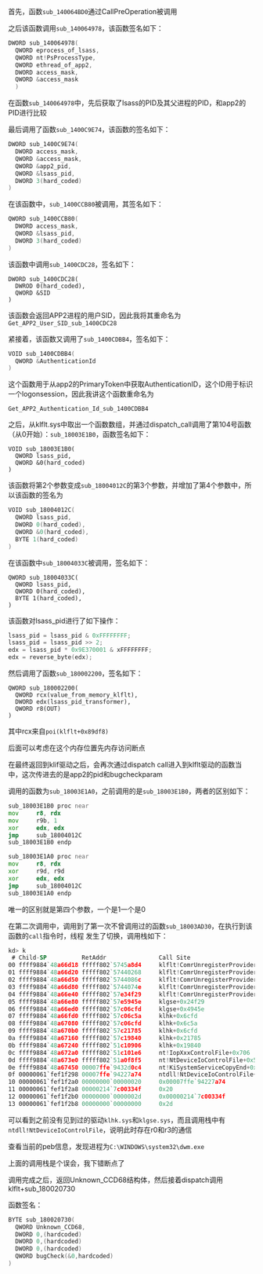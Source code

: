 
首先，函数`sub_140064BD0`通过CallPreOperation被调用

之后该函数调用`sub_140064978`，该函数签名如下：
```c
DWORD sub_140064978(
  QWORD eprocess_of_lsass,
  QWORD nt!PsProcessType,
  QWORD ethread_of_app2,
  DWORD access_mask,
  QWORD &access_mask
  )
```

在函数`sub_140064978`中，先后获取了lsass的PID及其父进程的PID，和app2的PID进行比较

最后调用了函数`sub_1400C9E74`，该函数的签名如下：

```c
DWORD sub_1400C9E74(
  DWORD access_mask,
  QWORD &access_mask,
  QWORD &app2_pid,
  QWORD &lsass_pid,
  DWORD 3(hard_coded)
)
```

在该函数中，`sub_1400CCB80`被调用，其签名如下：

```c
QWORD sub_1400CCB80(
  DWORD access_mask,
  QWORD &lsass_pid,
  DWORD 3(hard_coded)
)
```

该函数中调用`sub_1400CDC28`，签名如下：

```
DWORD sub_1400CDC28(
  DWROD 0(hard_coded),
  QWORD &SID
)
```

该函数会返回APP2进程的用户SID，因此我将其重命名为`Get_APP2_User_SID_sub_1400CDC28`

紧接着，该函数又调用了`sub_1400CDBB4`，签名如下：
```c
VOID sub_1400CDBB4(
  QWORD &AuthenticationId
)
```

这个函数用于从app2的PrimaryToken中获取AuthenticationID，这个ID用于标识一个logonsession，因此我讲这个函数重命名为
```
Get_APP2_Authentication_Id_sub_1400CDBB4
```

之后，从klflt.sys中取出一个函数数组，并通过dispatch_call调用了第104号函数（从0开始）：`sub_18003E1B0`，函数签名如下：
```
VOID sub_18003E1B0(
  QWORD lsass_pid,
  QWORD &0(hard_coded)
)
```

该函数将第2个参数变成`sub_18004012C`的第3个参数，并增加了第4个参数中，所以该函数的签名为
```c
VOID sub_18004012C(
  QWORD lsass_pid,
  DWORD 0(hard_coded),
  QWORD &0(hard_coded),
  BYTE 1(hard_coded)
)
```

在该函数中`sub_18004033C`被调用，签名如下：
```
QWORD sub_18004033C(
  QWORD lsass_pid,
  QWORD 0(hard_coded),
  BYTE 1(hard_coded),
)
```

该函数对lsass_pid进行了如下操作：
```c
lsass_pid = lsass_pid & 0xFFFFFFFF;
lsass_pid = lsass_pid >> 2;
edx = lsass_pid * 0x9E370001 & xFFFFFFFF;
edx = reverse_byte(edx);
```

然后调用了函数`sub_180002200`，签名如下：
```
QWORD sub_180002200(
  QWORD rcx(value_from_memory_klflt),
  DWORD edx(lsass_pid_transformer),
  QWORD r8(OUT)
)
```

其中rcx来自`poi(klflt+0x89df8)`


后面可以考虑在这个内存位置先内存访问断点

在最终返回到klif驱动之后，会再次通过dispatch call进入到klflt驱动的函数当中，这次传进去的是app2的pid和bugcheckparam

调用的函数为`sub_18003E1A0`，之前调用的是`sub_18003E1B0`，两者的区别如下：


```asm
sub_18003E1B0 proc near
mov     r8, rdx
mov     r9b, 1
xor     edx, edx
jmp     sub_18004012C 
sub_18003E1B0 endp
```

```asm
sub_18003E1A0 proc near
mov     r8, rdx
xor     r9d, r9d
xor     edx, edx
jmp     sub_18004012C
sub_18003E1A0 endp
```


唯一的区别就是第四个参数，一个是1一个是0

在第二次调用中，调用到了第一次不曾调用过的函数`sub_18003AD30`，在执行到该函数的`call`指令时，线程
发生了切换，调用栈如下：

```asm
kd> k
 # Child-SP          RetAddr               Call Site
00 ffff9884`48a66d18 fffff802`5745a8d4     klflt!ComrUnregisterProvider+0x21723
01 ffff9884`48a66d20 fffff802`57440268     klflt!ComrUnregisterProvider+0x1de54
02 ffff9884`48a66d50 fffff802`5744086c     klflt!ComrUnregisterProvider+0x37e8
03 ffff9884`48a66d80 fffff802`5744074e     klflt!ComrUnregisterProvider+0x3dec
04 ffff9884`48a66e40 fffff802`57e34f29     klflt!ComrUnregisterProvider+0x3cce
05 ffff9884`48a66e80 fffff802`57e5945e     klgse+0x24f29
06 ffff9884`48a66ed0 fffff802`57c06cfd     klgse+0x4945e
07 ffff9884`48a66fd0 fffff802`57c06c5a     klhk+0x6cfd
08 ffff9884`48a67080 fffff802`57c06cfd     klhk+0x6c5a
09 ffff9884`48a670b0 fffff802`57c21785     klhk+0x6cfd
0a ffff9884`48a67160 fffff802`57c19840     klhk+0x21785
0b ffff9884`48a67240 fffff802`51c10906     klhk+0x19840
0c ffff9884`48a672a0 fffff802`51c101e6     nt!IopXxxControlFile+0x706
0d ffff9884`48a673e0 fffff802`51a0f8f5     nt!NtDeviceIoControlFile+0x56
0e ffff9884`48a67450 00007ffe`9432d0c4     nt!KiSystemServiceCopyEnd+0x25
0f 00000061`fef1f298 00007ffe`94227a74     ntdll!NtDeviceIoControlFile+0x14
10 00000061`fef1f2a0 00000000`00000020     0x00007ffe`94227a74
11 00000061`fef1f2a8 00000214`7c00334f     0x20
12 00000061`fef1f2b0 00000000`0000002d     0x00000214`7c00334f
13 00000061`fef1f2b8 00000000`00000000     0x2d

```

可以看到之前没有见到过的驱动`klhk.sys`和`klgse.sys`，而且调用栈中有`ntdll!NtDeviceIoControlFile`，说明此时存在r0和r3的通信

查看当前的peb信息，发现进程为`C:\WINDOWS\system32\dwm.exe`



上面的调用栈是个误会，我下错断点了


调用完成之后，返回Unknown_CCD68结构体，然后接着dispatch调用klflt+sub_180020730


函数签名：

```c
BYTE sub_180020730(
  QWORD Unknown_CCD68,
  DWORD 0,(hardcoded)
  DWORD 0,(hardcoded)
  DWORD 0,(hardcoded)
  QWORD bugCheck(&0,hardcoded)
)
```

